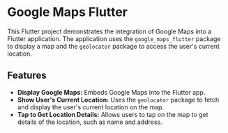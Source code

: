 # Google Maps Flutter

This Flutter project demonstrates the integration of Google Maps into a Flutter application. The application uses the `google_maps_flutter` package to display a map and the `geolocator` package to access the user's current location.

## Features

- **Display Google Maps:** Embeds Google Maps into the Flutter app.
- **Show User's Current Location:** Uses the `geolocator` package to fetch and display the user's current location on the map.
- **Tap to Get Location Details:** Allows users to tap on the map to get details of the location, such as name and address.



